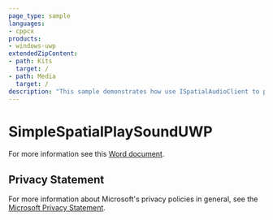 ```yaml
---
page_type: sample
languages:
- cppcx
products:
- windows-uwp
extendedZipContent:
- path: Kits
  target: /
- path: Media
  target: /
description: "This sample demonstrates how use ISpatialAudioClient to playback static audio with height channels using Windows Sonic technologies in a Universal Windows Platform (UWP) app."
---
```


# SimpleSpatialPlaySoundUWP

For more information see this [Word document](https://github.com/microsoft/Xbox-ATG-Samples/blob/master/UWPSamples/Audio/SimpleSpatialPlaySoundUWP/Readme.docx).

## Privacy Statement

For more information about Microsoft's privacy policies in general, see the [Microsoft Privacy Statement](https://privacy.microsoft.com/privacystatement/).
